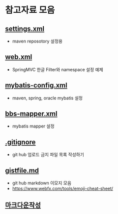 # 참고자료 모음

## [settings.xml](https://github.com/callor/Reference/blob/master/settings.xml)
* maven reposotory 설정용

## [web.xml](https://github.com/callor/Reference/blob/master/web.xml)
* SpringMVC 한글 Filter와 namespace 설정 예제

## [mybatis-config.xml](https://github.com/callor/Reference/blob/master/mybatis-config.xml)
* maven, spring, oracle mybatis 설정

## [bbs-mapper.xml](https://github.com/callor/Reference/blob/master/bbs-mapper.xml)
* mybatis mapper 설정

## [.gitignore](https://github.com/callor/Reference/blob/master/.gitignore)
* git hub 업로드 금지 파일 목록 작성하기

## [gistfile.md](https://github.com/callor/Reference/blob/master/%EC%83%98%ED%94%8C%EB%8D%B0%EC%9D%B4%ED%84%B0/gistfile.md) 
* git hub markdown 이모지 모음
* https://www.webfx.com/tools/emoji-cheat-sheet/

## [마크다운작성](https://github.com/callor/Reference/blob/master/%EC%83%98%ED%94%8C%EB%8D%B0%EC%9D%B4%ED%84%B0/%5B%EA%B3%B5%ED%86%B5%5D%20%EB%A7%88%ED%81%AC%EB%8B%A4%EC%9A%B4%20markdown%20%EC%9E%91%EC%84%B1%EB%B2%95.md)
